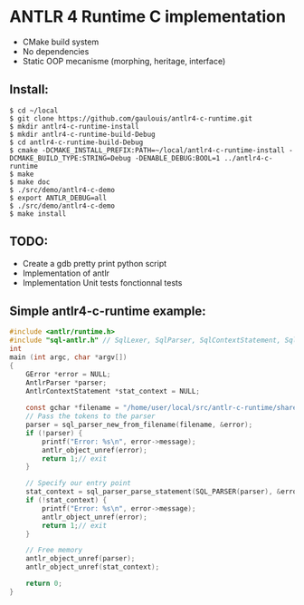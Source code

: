 # ANTLR 4 Runtime C implementation

+ CMake build system
+ No dependencies
+ Static OOP mecanisme (morphing, heritage, interface)

## Install:
```
$ cd ~/local
$ git clone https://github.com/gaulouis/antlr4-c-runtime.git
$ mkdir antlr4-c-runtime-install
$ mkdir antlr4-c-runtime-build-Debug
$ cd antlr4-c-runtime-build-Debug
$ cmake -DCMAKE_INSTALL_PREFIX:PATH=~/local/antlr4-c-runtime-install -DCMAKE_BUILD_TYPE:STRING=Debug -DENABLE_DEBUG:BOOL=1 ../antlr4-c-runtime
$ make
$ make doc
$ ./src/demo/antlr4-c-demo
$ export ANTLR_DEBUG=all
$ ./src/demo/antlr4-c-demo
$ make install
```

## TODO:
+ Create a gdb pretty print python script
+ Implementation of antlr
+ Implementation Unit tests fonctionnal tests


## Simple antlr4-c-runtime example:
```C
#include <antlr/runtime.h>
#include "sql-antlr.h" // SqlLexer, SqlParser, SqlContextStatement, SqlListener
int
main (int argc, char *argv[])
{
    GError *error = NULL;
    AntlrParser *parser;
    AntlrContextStatement *stat_context = NULL;
    
    const gchar *filename = "/home/user/local/src/antlr-c-runtime/share/scripts/test.sql";    
    // Pass the tokens to the parser
    parser = sql_parser_new_from_filename(filename, &error);
    if (!parser) {
        printf("Error: %s\n", error->message);
        antlr_object_unref(error);
        return 1;// exit
    }

    // Specify our entry point
    stat_context = sql_parser_parse_statement(SQL_PARSER(parser), &error);
    if (!stat_context) {
        printf("Error: %s\n", error->message);
        antlr_object_unref(error);
        return 1;// exit
    }

    // Free memory
    antlr_object_unref(parser);
    antlr_object_unref(stat_context);

    return 0;
}
```
